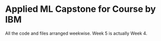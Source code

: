# Applied ML Capstone for Course by IBM

All the code and files arranged weekwise. Week 5 is actually Week 4. 
